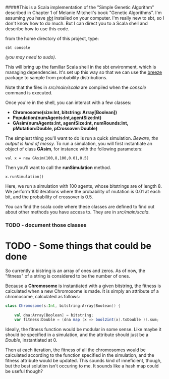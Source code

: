 #####This is a Scala implementation of the "Simple Genetic Algorithm" described in Chapter 1 of Melanie Mitchell's book "Genetic Algorithms".  I'm assuming you have [sbt](http://www.scala-sbt.org/) installed on your computer. 
I'm really new to sbt, so I don't know how to do much. But I can direct you to a Scala shell and describe how to use this code. 

from the home directory of this project, type: 

    sbt console

*(you may need to sudo)*.

This will bring up the familiar Scala shell in the sbt environment, which is managing dependencies. It's set up this way so that we can use the [breeze](https://github.com/scalanlp/breeze) package to sample from probability distributions. 

Note that the files in *src/main/scala* are compiled when the *console* command is executed.

Once you're in the shell, you can interact with a few classes: 


* **Chromosome(size:Int, bitstring: Array\[Boolean\])**
* **Population(numAgents:Int,agentSize:Int)**
* **GAsim(numAgents:Int, agentSize:int, numRounds:Int, pMutation:Double, pCrossover:Double)**


The simplest thing you'll want to do is run a quick simulation.  *Beware, the output is kind of messy.*
To run a simulation, you will first instantiate an object of class **GAsim**, for instance with the following parameters: 

    val x = new GAsim(100,8,100,0.01,0.5)

Then you'll want to call the **runSimulation** method.  

    x.runSimulation()

Here, we run a simulation with 100 agents, whose bitstrings are of length 8. We perform 100 iterations where the probability of mutation is 0.01 at each bit, and the probability of crossover is 0.5.  

You can find the scala code where these classes are defined to find out about other methods you have access to. 
They are in *src/main/scala*.

### TODO - document those classes

# TODO - Some things that could be done

So currently a bistring is an array of ones and zeros. 
As of now, the "fitness" of a string is considered to be the number of ones.

Because a **Chromosome** is instantiated with a given bitstring, the fitness is calculated when a new Chromosome is made. It is simply an attribute of a chromosome, calculated as follows: 

```scala
class Chromosome(s:Int, bitstring:Array[Boolean]) {
    
    val dna:Array[Boolean] = bitstring;
    var fitness:Double = (dna map (x => bool2int(x).toDouble )).sum;

```

Ideally, the fitness function would be modular in some sense. Like maybe it should be specified in a simulation, and the attribute should just be a *Double*, instantiated at 0.  

Then at each iteration, the fitness of all the chromosomes would be calculated according to the function specified in the simulation, and the fitness attribute would be updated.  This sounds kind of inneficient, though, but the best solution isn't occuring to me.  It sounds like a hash map could be useful though? 


